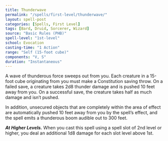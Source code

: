 ```yaml
---
title: Thunderwave
permalink: "/spells/first-level/thunderwave/"
layout: spell-post
categories: [Spells, First Level]
tags: [Bard, Druid, Sorcerer, Wizard]
source: "Basic Rules (PHB)"
spell-level: "1st-level"
school: Evocation
casting-time: "1 Action"
range: "Self (15-foot cube)"
components: "V, S"
duration: "Instantaneous"
---
```


A wave of thunderous force sweeps out from you. Each creature in a 15-foot cube originating from you must make a Constitution saving throw. On a failed save, a creature takes 2d8 thunder damage and is pushed 10 feet away from you. On a successful save, the creature takes half as much damage and isn’t pushed.

In addition, unsecured objects that are completely within the area of effect are automatically pushed 10 feet away from you by the spell’s effect, and the spell emits a thunderous boom audible out to 300 feet.

***At Higher Levels.*** When you cast this spell using a spell slot of 2nd level or higher, you deal an additional 1d8 damage for each slot level above 1st.